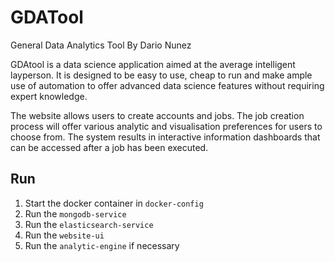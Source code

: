 # GDATool
General Data Analytics Tool
By Dario Nunez

GDAtool is a data science application aimed at the average intelligent layperson. It is designed to be easy to use, cheap to run and make ample use of automation to offer advanced data science features without requiring expert knowledge.

The website allows users to create accounts and jobs. The job creation process will offer various analytic and visualisation preferences for users to choose from. The system results in interactive information dashboards that can be accessed after a job has been executed.

## Run

1. Start the docker container in `docker-config`
2. Run the `mongodb-service`
2. Run the `elasticsearch-service`
3. Run the `website-ui`
4. Run the `analytic-engine` if necessary

